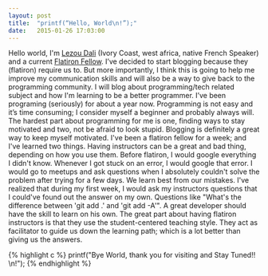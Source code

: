 ```yaml
---
layout: post
title:  "printf(“Hello, World\n!”);"
date:   2015-01-26 17:03:00 
---
```


Hello world, I'm [Lezou Dali][twitter] (Ivory Coast, west africa, native French Speaker) and a current [Flatiron Fellow][flatiron].  I’ve decided to start blogging because they (flatiron) require us to. But more importantly, I think this is going to help me improve my communication skills and will also be a way to give back to the programming community. I will blog about programming/tech related subject and how I'm learning to be a better programmer. I’ve been programing (seriously) for about a year now. Programming is not easy and it’s time consuming; I consider myself a beginner and probably always will.
The hardest part about programming for me is one, finding ways to stay motivated and two, not be afraid to look stupid. Blogging is definitely a great way to keep myself motivated. I've been a flatiron fellow for a week; and I've learned two things. Having instructors can be a great and bad thing, depending on how you use them. Before flatiron, I would google everything I didn't know. Whenever I got stuck on an error, I would google that error. I would go to meetups and ask questions when I absolutely couldn't solve the problem after trying for a few days. We learn best from our mistakes. I've realized that during my first week, I would ask my instructors questions that I could've found out the answer on my own. Questions like "What's the difference between 'git add .' and 'git add -A'". A great developer should have the skill to learn on his own. The great part about having flatiron instructors is that they use the student-centered teaching style. They act as facilitator to guide us down the learning path; which is a lot better than giving us the answers.



{% highlight c %}
printf("Bye World,  thank you for visiting and Stay Tuned!! \n!");
{% endhighlight %}


[flatiron]: http://flatironschool.com/nycworkforce1/
[twitter]: http://twitter.com/lezoudali
